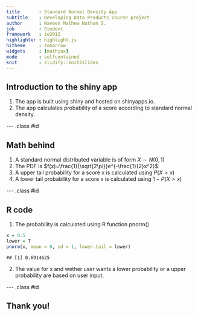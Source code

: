 ```yaml
---
title       : Standard Normal Density App
subtitle    : Developing Data Products course project
author      : Naveen Mathew Nathan S.
job         : Student
framework   : io2012
highlighter : highlight.js
hitheme     : tomorrow
widgets     : [mathjax]
mode        : selfcontained
knit        : slidify::knit2slides
---
```


## Introduction to the shiny app

1. The app is built using shiny and hosted on shinyapps.io.
2. The app calculates probability of a score according to standard normal density.

--- .class #id 

## Math behind

1. A standard normal distributed variable is of form $X\sim N(0,1)$
2. The PDF is $f(x)=\frac{1}{\sqrt{2\pi}}e^{-\frac{1}{2}x^2}$
3. A upper tail probability for a score x is calculated using $P(X>x)$ 
4. A lower tail probability for a score x is calculated using $1-P(X>x)$ 

--- .class #id 

## R code

1. The probability is calculated using R function pnorm()

```r
x = 0.5
lower = T
pnorm(x, mean = 0, sd = 1, lower.tail = lower)
```

```
## [1] 0.6914625
```
2. The value for x and wether user wants a lower probability or a upper probability are based on user input.

--- .class #id 

## Thank you!
